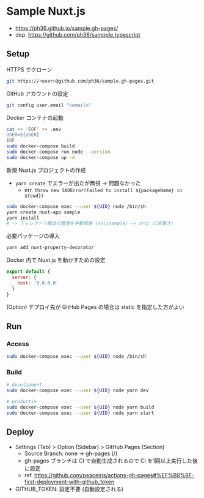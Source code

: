
# Sample Nuxt.js

- https://ph36.github.io/sample.gh-pages/
- dep. https://github.com/ph36/sampple.typescript

Setup
--------

HTTPS でクローン

```sh
git https://<user>@github.com/ph36/sample.gh-pages.git
```

GitHub アカウントの設定

```sh
git config user.email "<email>"
```

Docker コンテナの起動

```sh
cat << 'EOF' >> .env
USER=${USER}
EOF
sudo docker-compose build
sudo docker-compose run node --version
sudo docker-compose up -d
```

新規 Nuxt.js プロジェクトの作成

- `yarn create` でエラーが出たが無視 -> 問題なかった
  - err. `throw new SAOError(Failed to install ${packageName} in ${cwd})`

```sh
sudo docker-compose exec --user ${UID} node /bin/sh
yarn create nuxt-app sample
yarn install
# -> ディレクトリ構造の整理を手動実施 (src/sample/ -> src/ に直置き)
```

必要パッケージの導入

```sh
yarn add nuxt-property-decorator
```

Docker 内で Nuxt.js を動かすための設定

```nuxt.config.js
export default {
  server: {
    host: '0.0.0.0'
  }
}
```

(Option) デプロイ先が GitHub Pages の場合は static を指定した方がよい

Run
--------

### Access

```sh
sudo docker-compose exec --user ${UID} node /bin/sh
```

### Build

```sh
# development
sudo docker-compose exec --user ${UID} node yarn dev

# productin
sudo docker-compose exec --user ${UID} node yarn build
sudo docker-compose exec --user ${UID} node yarn start
```

Deploy
--------

- Settings (Tab) > Option (Sidebar) > GitHub Pages (Section)
  - Source Branch: none -> gh-pages (/)
  - gh-pages ブランチは CI で自動生成されるので CI を1回以上実行した後に設定
  - ref. https://github.com/peaceiris/actions-gh-pages#%EF%B8%8F-first-deployment-with-github_token
- GITHUB_TOKEN: 設定不要 (自動設定される)
